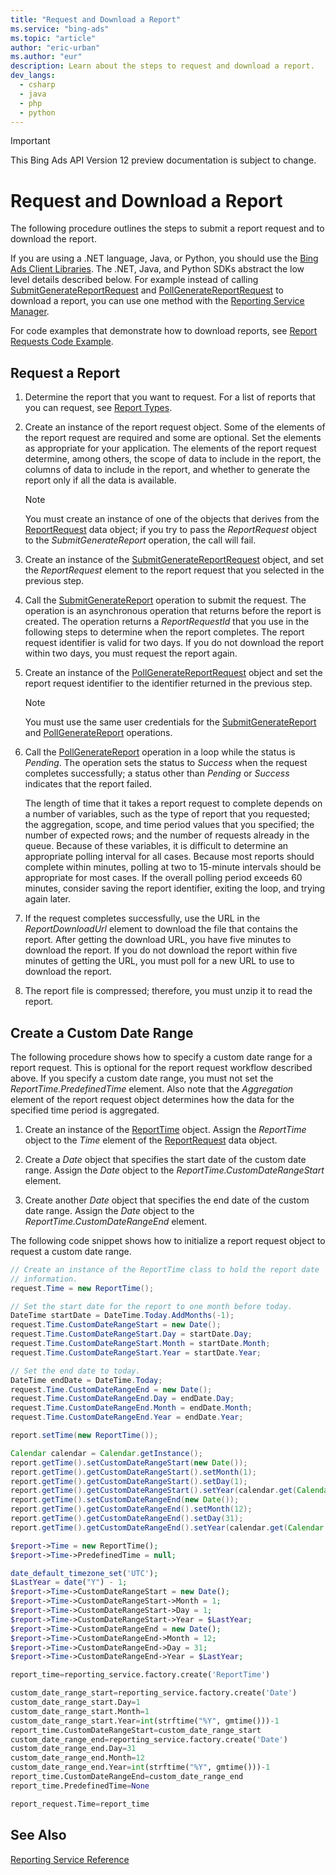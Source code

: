 ```yaml
---
title: "Request and Download a Report"
ms.service: "bing-ads"
ms.topic: "article"
author: "eric-urban"
ms.author: "eur"
description: Learn about the steps to request and download a report.
dev_langs:
  - csharp
  - java
  - php
  - python
---
```

> [!IMPORTANT]
> This Bing Ads API Version 12 preview documentation is subject to change.

# Request and Download a Report
The following procedure outlines the steps to submit a report request and to download the report.

If you are using a .NET language, Java, or Python, you should use the [Bing Ads Client Libraries](client-libraries.md). The .NET, Java, and Python SDKs abstract the low level details described below. For example instead of calling [SubmitGenerateReportRequest](../reporting-service/submitgeneratereport.md#request) and [PollGenerateReportRequest](../reporting-service/pollgeneratereport.md#request) to download a report, you can use one method with the [Reporting Service Manager](sdk-reporting-service-manager.md). 

For code examples that demonstrate how to download reports, see [Report Requests Code Example](code-example-report-requests.md).

## Request a Report

1.  Determine the report that you want to request. For a list of reports that you can request, see [Report Types](report-types.md).

2.  Create an instance of the report request object. Some of the elements of the report request are required and some are optional. Set the elements as appropriate for your application. The elements of the report request determine, among others, the scope of data to include in the report, the columns of data to include in the report, and whether to generate the report only if all the data is available.

    > [!NOTE]
    > You must create an instance of one of the objects that derives from the [ReportRequest](../reporting-service/reportrequest.md) data object; if you try to pass the *ReportRequest* object to the *SubmitGenerateReport* operation, the call will fail.

3.  Create an instance of the [SubmitGenerateReportRequest](../reporting-service/submitgeneratereport.md#request) object, and set the *ReportRequest* element to the report request that you selected in the previous step.

4.  Call the [SubmitGenerateReport](../reporting-service/submitgeneratereport.md) operation to submit the request. The operation is an asynchronous operation that returns before the report is created. The operation returns a *ReportRequestId* that you use in the following steps to determine when the report completes. The report request identifier is valid for two days. If you do not download the report within two days, you must request the report again.

5.  Create an instance of the [PollGenerateReportRequest](../reporting-service/pollgeneratereport.md#request) object and set the report request identifier to the identifier returned in the previous step.

    > [!NOTE]
    > You must use the same user credentials for the [SubmitGenerateReport](../reporting-service/submitgeneratereport.md) and [PollGenerateReport](../reporting-service/pollgeneratereport.md) operations.

6.  Call the [PollGenerateReport](../reporting-service/pollgeneratereport.md) operation in a loop while the status is *Pending*. The operation sets the status to *Success* when the request completes successfully; a status other than *Pending* or *Success* indicates that the report failed.

    The length of time that it takes a report request to complete depends on a number of variables, such as the type of report that you requested; the aggregation, scope, and time period values that you specified; the number of expected rows; and the number of requests already in the queue. Because of these variables, it is difficult to determine an appropriate polling interval for all cases. Because most reports should complete within minutes, polling at two to 15-minute intervals should be appropriate for most cases. If the overall polling period exceeds 60 minutes, consider saving the report identifier, exiting the loop, and trying again later.

7.  If the request completes successfully, use the URL in the *ReportDownloadUrl* element to download the file that contains the report. After getting the download URL, you have five minutes to download the report. If you do not download the report within five minutes of getting the URL, you must poll for a new URL to use to download the report.

8.  The report file is compressed; therefore, you must unzip it to read the report.

## Create a Custom Date Range
The following procedure shows how to specify a custom date range for a report request. This is optional for the report request workflow described above. If you specify a custom date range, you must not set the *ReportTime.PredefinedTime* element. Also note that the *Aggregation* element of the report request object determines how the data for the specified time period is aggregated. 

1.  Create an instance of the [ReportTime](../reporting-service/reporttime.md) object. Assign the *ReportTime* object to the *Time* element of the [ReportRequest](../reporting-service/reportrequest.md) data object.

2.  Create a *Date* object that specifies the start date of the custom date range. Assign the *Date* object to the *ReportTime.CustomDateRangeStart* element.

3.  Create another *Date* object that specifies the end date of the custom date range. Assign the *Date* object to the *ReportTime.CustomDateRangeEnd* element.

The following code snippet shows how to initialize a report request object to request a custom date range.

```csharp
// Create an instance of the ReportTime class to hold the report date 
// information.
request.Time = new ReportTime();

// Set the start date for the report to one month before today.
DateTime startDate = DateTime.Today.AddMonths(-1);
request.Time.CustomDateRangeStart = new Date();
request.Time.CustomDateRangeStart.Day = startDate.Day;
request.Time.CustomDateRangeStart.Month = startDate.Month;
request.Time.CustomDateRangeStart.Year = startDate.Year;

// Set the end date to today.
DateTime endDate = DateTime.Today;
request.Time.CustomDateRangeEnd = new Date();
request.Time.CustomDateRangeEnd.Day = endDate.Day;
request.Time.CustomDateRangeEnd.Month = endDate.Month;
request.Time.CustomDateRangeEnd.Year = endDate.Year;
```
```java
report.setTime(new ReportTime());

Calendar calendar = Calendar.getInstance();
report.getTime().setCustomDateRangeStart(new Date());
report.getTime().getCustomDateRangeStart().setMonth(1);
report.getTime().getCustomDateRangeStart().setDay(1);
report.getTime().getCustomDateRangeStart().setYear(calendar.get(Calendar.YEAR)-1);
report.getTime().setCustomDateRangeEnd(new Date());
report.getTime().getCustomDateRangeEnd().setMonth(12);
report.getTime().getCustomDateRangeEnd().setDay(31);
report.getTime().getCustomDateRangeEnd().setYear(calendar.get(Calendar.YEAR)-1);
```
```php
$report->Time = new ReportTime();
$report->Time->PredefinedTime = null;

date_default_timezone_set('UTC');
$LastYear = date("Y") - 1;
$report->Time->CustomDateRangeStart = new Date();
$report->Time->CustomDateRangeStart->Month = 1;
$report->Time->CustomDateRangeStart->Day = 1;
$report->Time->CustomDateRangeStart->Year = $LastYear;
$report->Time->CustomDateRangeEnd = new Date();
$report->Time->CustomDateRangeEnd->Month = 12;
$report->Time->CustomDateRangeEnd->Day = 31;
$report->Time->CustomDateRangeEnd->Year = $LastYear;
```
```python
report_time=reporting_service.factory.create('ReportTime')

custom_date_range_start=reporting_service.factory.create('Date')
custom_date_range_start.Day=1
custom_date_range_start.Month=1
custom_date_range_start.Year=int(strftime("%Y", gmtime()))-1
report_time.CustomDateRangeStart=custom_date_range_start
custom_date_range_end=reporting_service.factory.create('Date')
custom_date_range_end.Day=31
custom_date_range_end.Month=12
custom_date_range_end.Year=int(strftime("%Y", gmtime()))-1
report_time.CustomDateRangeEnd=custom_date_range_end
report_time.PredefinedTime=None

report_request.Time=report_time
```

## See Also
[Reporting Service Reference](../reporting-service/reporting-service-reference.md)  

